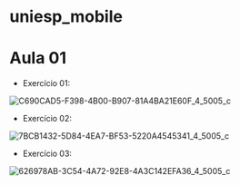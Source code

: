 # uniesp_mobile

# Aula 01

* Exercício 01:

![C690CAD5-F398-4B00-B907-81A4BA21E60F_4_5005_c](https://github.com/user-attachments/assets/ca78e8f7-bc53-4b40-8027-a2573057d387)

* Exercício 02:

![7BCB1432-5D84-4EA7-BF53-5220A4545341_4_5005_c](https://github.com/user-attachments/assets/01fba2f6-66d3-49fc-b16c-0952d2289a51)

* Exercício 03:

![626978AB-3C54-4A72-92E8-4A3C142EFA36_4_5005_c](https://github.com/user-attachments/assets/8fd6b397-bbf9-4c3f-9964-dca8d29f63c7)
